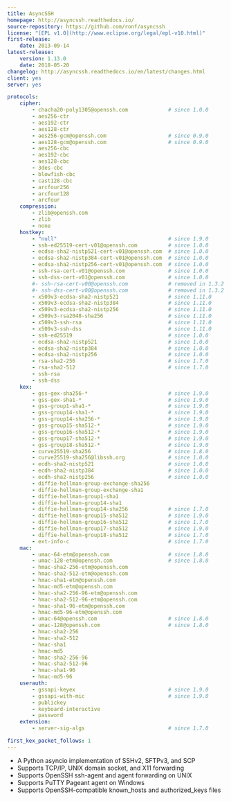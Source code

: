 ```yaml
---
title: AsyncSSH
homepage: http://asyncssh.readthedocs.io/
source-repository: https://github.com/ronf/asyncssh
license: "[EPL v1.0](http://www.eclipse.org/legal/epl-v10.html)"
first-release:
    date: 2013-09-14
latest-release:
    version: 1.13.0
    date: 2018-05-20
changelog: http://asyncssh.readthedocs.io/en/latest/changes.html
client: yes
server: yes

protocols:
    cipher:
        - chacha20-poly1305@openssh.com             # since 1.0.0
        - aes256-ctr
        - aes192-ctr
        - aes128-ctr
        - aes256-gcm@openssh.com                    # since 0.9.0
        - aes128-gcm@openssh.com                    # since 0.9.0
        - aes256-cbc
        - aes192-cbc
        - aes128-cbc
        - 3des-cbc
        - blowfish-cbc
        - cast128-cbc
        - arcfour256
        - arcfour128
        - arcfour
    compression:
        - zlib@openssh.com
        - zlib
        - none
    hostkey:
        - "null"                                    # since 1.9.0
        - ssh-ed25519-cert-v01@openssh.com          # since 1.0.0
        - ecdsa-sha2-nistp521-cert-v01@openssh.com  # since 1.0.0
        - ecdsa-sha2-nistp384-cert-v01@openssh.com  # since 1.0.0
        - ecdsa-sha2-nistp256-cert-v01@openssh.com  # since 1.0.0
        - ssh-rsa-cert-v01@openssh.com              # since 1.0.0
        - ssh-dss-cert-v01@openssh.com              # since 1.0.0
        #- ssh-rsa-cert-v00@openssh.com             # removed in 1.3.2
        #- ssh-dss-cert-v00@openssh.com             # removed in 1.3.2
        - x509v3-ecdsa-sha2-nistp521                # since 1.11.0
        - x509v3-ecdsa-sha2-nistp384                # since 1.11.0
        - x509v3-ecdsa-sha2-nistp256                # since 1.11.0
        - x509v3-rsa2048-sha256                     # since 1.11.0
        - x509v3-ssh-rsa                            # since 1.11.0
        - x509v3-ssh-dss                            # since 1.11.0
        - ssh-ed25519                               # since 1.0.0
        - ecdsa-sha2-nistp521                       # since 1.0.0
        - ecdsa-sha2-nistp384                       # since 1.0.0
        - ecdsa-sha2-nistp256                       # since 1.0.0
        - rsa-sha2-256                              # since 1.7.0
        - rsa-sha2-512                              # since 1.7.0
        - ssh-rsa
        - ssh-dss
    kex:
        - gss-gex-sha256-*                          # since 1.9.0
        - gss-gex-sha1-*                            # since 1.9.0
        - gss-group1-sha1-*                         # since 1.9.0
        - gss-group14-sha1-*                        # since 1.9.0
        - gss-group14-sha256-*                      # since 1.9.0
        - gss-group15-sha512-*                      # since 1.9.0
        - gss-group16-sha512-*                      # since 1.9.0
        - gss-group17-sha512-*                      # since 1.9.0
        - gss-group18-sha512-*                      # since 1.9.0
        - curve25519-sha256                         # since 1.8.0
        - curve25519-sha256@libssh.org              # since 1.0.0
        - ecdh-sha2-nistp521                        # since 1.0.0
        - ecdh-sha2-nistp384                        # since 1.0.0
        - ecdh-sha2-nistp256                        # since 1.0.0
        - diffie-hellman-group-exchange-sha256
        - diffie-hellman-group-exchange-sha1
        - diffie-hellman-group1-sha1
        - diffie-hellman-group14-sha1
        - diffie-hellman-group14-sha256             # since 1.7.0
        - diffie-hellman-group15-sha512             # since 1.9.0
        - diffie-hellman-group16-sha512             # since 1.7.0
        - diffie-hellman-group17-sha512             # since 1.9.0
        - diffie-hellman-group18-sha512             # since 1.7.0
        - ext-info-c                                # since 1.7.0
    mac:
        - umac-64-etm@openssh.com                   # since 1.8.0
        - umac-128-etm@openssh.com                  # since 1.8.0
        - hmac-sha2-256-etm@openssh.com
        - hmac-sha2-512-etm@openssh.com
        - hmac-sha1-etm@openssh.com
        - hmac-md5-etm@openssh.com
        - hmac-sha2-256-96-etm@openssh.com
        - hmac-sha2-512-96-etm@openssh.com
        - hmac-sha1-96-etm@openssh.com
        - hmac-md5-96-etm@openssh.com
        - umac-64@openssh.com                       # since 1.8.0
        - umac-128@openssh.com                      # since 1.8.0
        - hmac-sha2-256
        - hmac-sha2-512
        - hmac-sha1
        - hmac-md5
        - hmac-sha2-256-96
        - hmac-sha2-512-96
        - hmac-sha1-96
        - hmac-md5-96
    userauth:
        - gssapi-keyex                              # since 1.9.0
        - gssapi-with-mic                           # since 1.9.0
        - publickey
        - keyboard-interactive
        - password
    extension:
        - server-sig-algs                           # since 1.7.0

first_kex_packet_follows: 1
---
```

* A Python asyncio implementation of SSHv2, SFTPv3, and SCP
* Supports TCP/IP, UNIX domain socket, and X11 forwarding
* Supports OpenSSH ssh-agent and agent forwarding on UNIX
* Supports PuTTY Pageant agent on Windows
* Supports OpenSSH-compatible known_hosts and authorized_keys files
